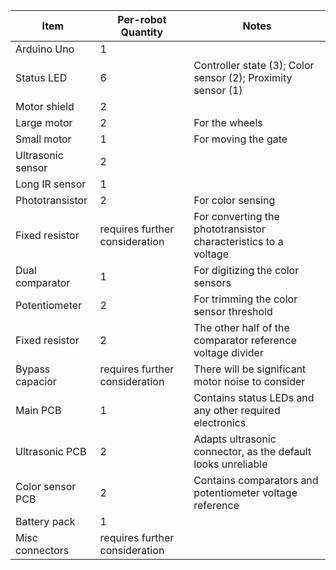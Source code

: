 | Item              | Per-robot Quantity             | Notes                                                           |
|-------------------|--------------------------------|-----------------------------------------------------------------|
| Arduino Uno       | 1                              |                                                                 |
| Status LED        | 6                              | Controller state (3); Color sensor (2); Proximity sensor (1)    |
| Motor shield      | 2                              |                                                                 |
| Large motor       | 2                              | For the wheels                                                  |
| Small motor       | 1                              | For moving the gate                                             |
| Ultrasonic sensor | 2                              |                                                                 |
| Long IR sensor    | 1                              |                                                                 |
| Phototransistor   | 2                              | For color sensing                                               |
| Fixed resistor    | requires further consideration | For converting the phototransistor characteristics to a voltage |
| Dual comparator   | 1                              | For digitizing the color sensors                                |
| Potentiometer     | 2                              | For trimming the color sensor threshold                         |
| Fixed resistor    | 2                              | The other half of the comparator reference voltage divider      |
| Bypass capacior   | requires further consideration | There will be significant motor noise to consider               |
| Main PCB          | 1                              | Contains status LEDs and any other required electronics         |
| Ultrasonic PCB    | 2                              | Adapts ultrasonic connector, as the default looks unreliable    |
| Color sensor PCB  | 2                              | Contains comparators and potentiometer voltage reference        |
| Battery pack      | 1                              |                                                                 |
| Misc connectors   | requires further consideration |                                                                 |
